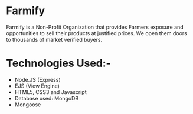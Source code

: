 # Farmify
Farmify is a Non-Profit Organization that provides Farmers exposure and opportunities to sell their products at justified prices. We open them doors to thousands of market verified buyers.

# Technologies Used:-
- Node.JS (Express)
- EJS (View Engine)
- HTML5, CSS3 and Javascript
- Database used: MongoDB
- Mongoose
